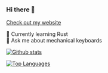 ### Hi there 👋

[Check out my website](https://joinemm.me)

🌱 Currently learning Rust    
💬 Ask me about mechanical keyboards

[![Github stats](https://github-readme-stats.vercel.app/api?username=joinemm&count_private=true&show_icons=true&include_all_commits=true&hide_title=true)](https://github.com/anuraghazra/github-readme-stats)

[![Top Languages](https://github-readme-stats.vercel.app/api/top-langs/?username=joinemm&hide_title=true)](https://github.com/anuraghazra/github-readme-stats)
